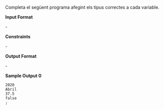 Completa el següent programa afegint els tipus correctes a cada
variable.

**Input Format**

\-

**Constraints**

\-

**Output Format**

\-

**Sample Output 0**

    2020
    Abril
    37.5
    false
    ;
